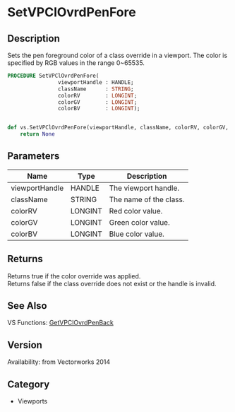 # SetVPClOvrdPenFore

## Description
Sets the pen foreground color of a class override in a viewport. The color is specified by RGB values in the range 0~65535.

```pascal
PROCEDURE SetVPClOvrdPenFore(
				viewportHandle : HANDLE;
				className      : STRING;
				colorRV        : LONGINT;
				colorGV        : LONGINT;
				colorBV        : LONGINT);
```

```python

def vs.SetVPClOvrdPenFore(viewportHandle, className, colorRV, colorGV, colorBV):
    return None
```

## Parameters
|Name|Type|Description|
|---|---|---|
|viewportHandle|HANDLE|The viewport handle.|
|className|STRING|The name of the class.|
|colorRV|LONGINT|Red color value.|
|colorGV|LONGINT|Green color value.|
|colorBV|LONGINT|Blue color value.|

## Returns
Returns true if the color override was applied.<BR>
Returns false if the class override does not exist or the handle is invalid.

## See Also
VS Functions:
[GetVPClOvrdPenBack](GetVPClOvrdPenBack.md)

## Version
Availability: from Vectorworks 2014
## Category
* Viewports

